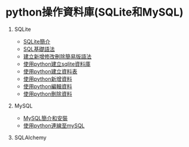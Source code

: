# python操作資料庫(SQLite和MySQL)
1. SQLite
	- [SQLite簡介](./sqlite/SQLite簡介)
	- [SQL基礎語法](./sqlite/SQL基礎語法)
	- [建立新增修改刪除簡易版語法](./sqlite/建立新增修改刪除簡易版語法)
	- [使用python建立sqlite資料庫](./sqlite/使用python建立sqlite資料庫)
	- [使用python建立資料表](./sqlite/使用python建立資料表)
	- [使用python新增資料](./sqlite/使用python新增資料)
	- [使用python編輯資料](./sqlite/使用python編輯資料)
	- [使用python刪除資料](./sqlite/使用python刪除資料)

2. MySQL
	- [MySQL簡介和安裝](./mySQL/mySQL簡介和安裝)
	- [使用python連線至mySQL](./連線mySQL)

3. SQLAlchemy